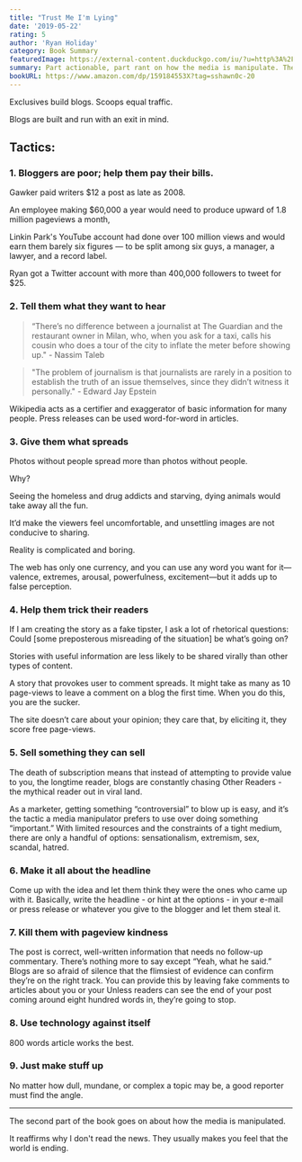 ```yaml
---
title: "Trust Me I'm Lying"
date: '2019-05-22'
rating: 5
author: 'Ryan Holiday'
category: Book Summary
featuredImage: https://external-content.duckduckgo.com/iu/?u=http%3A%2F%2Fcharlesfloate.com%2Fwp-content%2Fuploads%2F2016%2F09%2Ftrustmeimlying.jpg&f=1&nofb=1
summary: Part actionable, part rant on how the media is manipulate. The tactics aren't new - shady but effective.
bookURL: https://www.amazon.com/dp/159184553X?tag=sshawn0c-20
---
```

Exclusives build blogs. Scoops equal traffic.

Blogs are built and run with an exit in mind.

## Tactics:

### 1. Bloggers are poor; help them pay their bills.

Gawker paid writers \$12 a post as late as 2008.

An employee making \$60,000 a year would need to produce upward of 1.8 million pageviews a month,

Linkin Park's YouTube account had done over 100 million views and would earn them barely six figures — to be split among six guys, a manager, a lawyer, and a record label.

Ryan got a Twitter account with more than 400,000 followers to tweet for \$25.

### 2. Tell them what they want to hear

> “There’s no difference between a journalist at The Guardian and the restaurant owner in Milan, who, when you ask for a taxi, calls his cousin who does a tour of the city to inflate the meter before showing up." - Nassim Taleb

> "The problem of journalism is that journalists are rarely in a position to establish the truth of an issue themselves, since they didn’t witness it personally." - Edward Jay Epstein

Wikipedia acts as a certifier and exaggerator of basic information for many people. Press releases can be used word-for-word in articles.

### 3. Give them what spreads

Photos without people spread more than photos without people.

Why?

Seeing the homeless and drug addicts and starving, dying animals would take away all the fun.

It’d make the viewers feel uncomfortable, and unsettling images are not conducive to sharing.

Reality is complicated and boring.

The web has only one currency, and you can use any word you want for it—valence, extremes, arousal, powerfulness, excitement—but it adds up to false perception.

### 4. Help them trick their readers

If I am creating the story as a fake tipster, I ask a lot of rhetorical questions: Could [some preposterous misreading of the situation] be what’s going on?

Stories with useful information are less likely to be shared virally than other types of content.

A story that provokes user to comment spreads. It might take as many as 10 page-views to leave a comment on a blog the first time. When you do this, you are the sucker.

The site doesn’t care about your opinion; they care that, by eliciting it, they score free page-views.

### 5. Sell something they can sell

The death of subscription means that instead of attempting to provide value to you, the longtime reader, blogs are constantly chasing Other Readers - the mythical reader out in viral land.

As a marketer, getting something “controversial” to blow up is easy, and it’s the tactic a media manipulator prefers to use over doing something “important.” With limited resources and the constraints of a tight medium, there are only a handful of options: sensationalism, extremism, sex, scandal, hatred.

### 6. Make it all about the headline

Come up with the idea and let them think they were the ones who came up with it. Basically, write the headline - or hint at the options - in your e-mail or press release or whatever you give to the blogger and let them steal it.

### 7. Kill them with pageview kindness

The post is correct, well-written information that needs no follow-up commentary. There’s nothing more to say except “Yeah, what he said.”
Blogs are so afraid of silence that the flimsiest of evidence can confirm they’re on the right track. You can provide this by leaving fake comments to articles about you or your
Unless readers can see the end of your post coming around eight hundred words in, they’re going to stop.

### 8. Use technology against itself

800 words article works the best.

### 9. Just make stuff up

No matter how dull, mundane, or complex a topic may be, a good reporter must find the angle.

---

The second part of the book goes on about how the media is manipulated.

It reaffirms why I don't read the news. They usually makes you feel that the world is ending.
